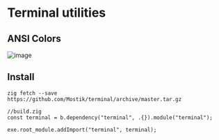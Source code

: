 # Terminal utilities
## ANSI Colors
![image](https://github.com/Mostik/terminal/assets/51542168/be23d641-e709-47c9-92bf-249db7f62401)
## Install
```
zig fetch --save https://github.com/Mostik/terminal/archive/master.tar.gz
```
```zig
//build.zig
const terminal = b.dependency("terminal", .{}).module("terminal");

exe.root_module.addImport("terminal", terminal);

```
